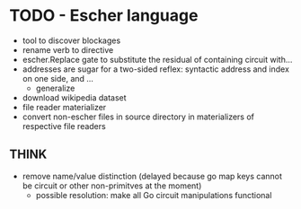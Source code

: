 # TODO - Escher language

* tool to discover blockages
* rename verb to directive
* escher.Replace gate to substitute the residual of containing circuit with…
* addresses are sugar for a two-sided reflex:
  syntactic address and index on one side, and ...
	* generalize
* download wikipedia dataset
* file reader materializer
* convert non-escher files in source directory in materializers of respective file readers

## THINK

* remove name/value distinction (delayed because go map keys cannot be circuit or other non-primitves at the moment)
	* possible resolution: make all Go circuit manipulations functional
